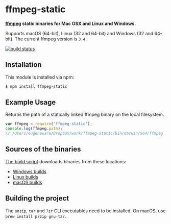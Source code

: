 # ffmpeg-static

**[ffmpeg](https://ffmpeg.org) static binaries for Mac OSX and Linux and Windows.**

Supports macOS (64-bit), Linux (32 and 64-bit) and Windows (32 and 64-bit). The current ffmpeg version is `3.4`.

[![build status](https://secure.travis-ci.org/eugeneware/ffmpeg-static.png)](http://travis-ci.org/eugeneware/ffmpeg-static)

## Installation

This module is installed via npm:

``` bash
$ npm install ffmpeg-static
```

## Example Usage

Returns the path of a statically linked ffmpeg binary on the local filesystem.

``` js
var ffmpeg = require('ffmpeg-static');
console.log(ffmpeg.path);
// /Users/eugeneware/Dropbox/work/ffmpeg-static/bin/darwin/x64/ffmpeg
```

## Sources of the binaries

[The build script](build/index.sh) downloads binaries from these locations:

- [Windows builds](https://ffmpeg.zeranoe.com/builds/win64/static/)
- [Linux builds](https://johnvansickle.com/ffmpeg/releases/)
- [macOS builds](https://evermeet.cx/pub/ffmpeg/)

## Building the project

The `unzip`, `tar` and `7zr` CLI executables need to be installed. On macOS, use `brew install p7zip gnu-tar`.
